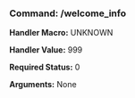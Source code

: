 ### Command: /welcome_info

**Handler Macro:** UNKNOWN

**Handler Value:** 999

**Required Status:** 0

**Arguments:**
None
